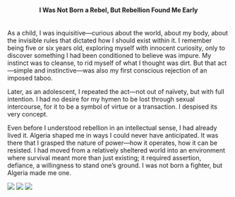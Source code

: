 <center><h4>I Was Not Born a Rebel, But Rebellion Found Me Early</h4></center>
<br/>
As a child, I was inquisitive—curious about the world, about my body, about the invisible rules that dictated how I should exist within it. I remember being five or six years old, exploring myself with innocent curiosity, only to discover something I had been conditioned to believe was impure. My instinct was to cleanse, to rid myself of what I thought was dirt. But that act—simple and instinctive—was also my first conscious rejection of an imposed taboo.

Later, as an adolescent, I repeated the act—not out of naïvety, but with full intention. I had no desire for my hymen to be lost through sexual intercourse, for it to be a symbol of virtue or a transaction. I despised its very concept.

Even before I understood rebellion in an intellectual sense, I had already lived it. Algeria shaped me in ways I could never have anticipated. It was there that I grasped the nature of power—how it operates, how it can be resisted. I had moved from a relatively sheltered world into an environment where survival meant more than just existing; it required assertion, defiance, a willingness to stand one’s ground. I was not born a fighter, but Algeria made me one.

![](4.jpg)
![](5.jpg)
![](6.jpeg)
<p></p>
